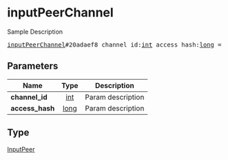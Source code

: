 # inputPeerChannel

Sample Description

<pre>
<a href="../constructor/inputPeerChannel.md">inputPeerChannel</a>#20adaef8 channel_id:<a href="../type/int.md">int</a> access_hash:<a href="../type/long.md">long</a> = <a href="../type/InputPeer.md">InputPeer</a>;
</pre>

## Parameters

| Name | Type | Description |
|------|:----:|-------------|
| **channel_id** | [int](../type/int.md) | Param description |
| **access_hash** | [long](../type/long.md) | Param description |

## Type

[InputPeer](../type/InputPeer.md)
